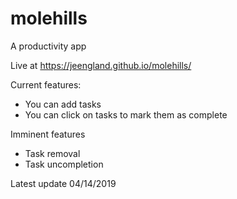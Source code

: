 # molehills
A productivity app 

Live at https://jeengland.github.io/molehills/

Current features: 

* You can add tasks
* You can click on tasks to mark them as complete

Imminent features

* Task removal
* Task uncompletion

Latest update 04/14/2019
